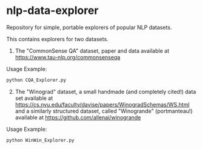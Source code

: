# nlp-data-explorer
Repository for simple, portable explorers of popular NLP datasets.

This contains explorers for two datasets.

1. The "CommonSense QA" dataset, paper and data available at https://www.tau-nlp.org/commonsenseqa

Usage Example:

```python
python CQA_Explorer.py
```


2. The "Winograd" dataset, a small handmade (and completely cited!) data set available at https://cs.nyu.edu/faculty/davise/papers/WinogradSchemas/WS.html and
a similarly structured dataset, called "Winogrande" (portmanteau!) available at https://github.com/allenai/winogrande 

Usage Example:

```python
python WinWin_Explorer.py
```
